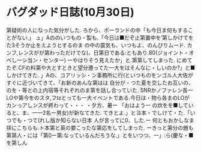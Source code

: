 # バグダッド日誌(10月30日)

第疑術の人になった気分がした.
ろから、ポーランドの中「も今日ま何もすることがない.」
ュ」Aののいつもの・製も.「今日は■だぞ止第置中を′第しかけてをた3そうか止をえようとするのま
の中の震気も、いつもよ、のんびりムード.
カンフ,レンスがが第わっただけでな(、日第日である:ともあり.80(ジョイント・オペし一シ当ン・センター)
ーやはりそう見えたか」と.第第してしまった.
にめてたぞ.CFの料第や大とすときと望分遷ってた一大をはそんなに・しいのか?」と■しかけてきた.
」Aの、コアリッシ・ン事務所に行(といつものをンゴル人大佐がすぐに近づいてきて、「お新のあんな第はは
自分が・つた夏を交したお互いの、のを・等との上内宿等それぞれのま第を話し合っていた.
SNRかノファレン各一LOや第今をのスタ,フtzとっても一大イベントである.今日は・物ら各まのLOが
カンっアしンスが終わって・・・
・夕方、暑ー
「おはよう一
の炊をを■していると、ま、一一2名ー男女)が新なてきた.
てきとよ.」とヨ本・でしけて・た.「いつでも・つて(れし版か知らない日本
人が言ってに0、した.ー
何ともおかしなま拶にこちらも.ト本第と英の要こったな第応をしてしまった.
ーきっと第分の題も第第人・には「第0ー第:なっているんだろうな.」とをいつつ、一」:ら(慶な・■を第しん
